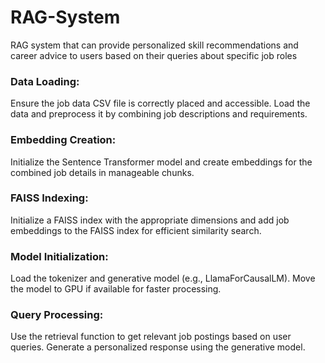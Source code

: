 # RAG-System
RAG system that can provide personalized skill recommendations and career advice to users based on their queries about specific job roles


### Data Loading: 
Ensure the job data CSV file is correctly placed and accessible. Load the data and preprocess it by combining job descriptions and requirements.
### Embedding Creation: 
Initialize the Sentence Transformer model and create embeddings for the combined job details in manageable chunks.
### FAISS Indexing: 
Initialize a FAISS index with the appropriate dimensions and add job embeddings to the FAISS index for efficient similarity search.
### Model Initialization: 
Load the tokenizer and generative model (e.g., LlamaForCausalLM). Move the model to GPU if available for faster processing.
### Query Processing: 
Use the retrieval function to get relevant job postings based on user queries. Generate a personalized response using the generative model.
